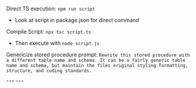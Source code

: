 Direct TS execution: `npm run script`
- Look at script in package.json for direct command


Compile Script: `npx tsc script.ts`
- Then execute with `node script.js`

Genericize stored procedure prompt:
`Rewrite this stored procedure with a different table name and schema. It can be a fairly generic table name and schema, but maintain the files original styling formatting, structure, and coding standards.`

`"""`
`"""`